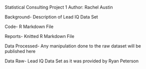Statistical Consulting Project 1 Author: Rachel Austin

Background- Description of Lead IQ Data Set

Code- R Markdown File

Reports- Knitted R Markdown File

Data Processed- Any manipulation done to the raw dataset will be published here

Data Raw- Lead IQ Data Set as it was provided by Ryan Peterson

